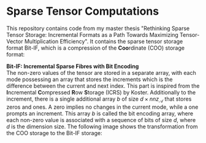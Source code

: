 # Sparse Tensor Computations

This repository contains code from my master thesis "Rethinking Sparse Tensor Storage: Incremental Formats as a Path Towards Maximizing Tensor-Vector Multiplication Efficiency". 
It contains the sparse tensor storage format Bit-IF, which is a compression of the **Coo**rdinate (COO) storage format:

**Bit-IF: Incremental Sparse Fibres with Bit Encoding**<br />
The non-zero values of the tensor are stored in a separate array, with each mode possessing an array that stores the increments which is the difference between the current and next index. This part is inspired from the **I**ncremental **C**ompressed **R**ow **S**torage (ICRS) by Koster. 
Additionally to the increment, there is a single additional array $b$ of size $d \times nnz_{\mathcal{A}}$ that stores zeros and ones. A zero implies no changes in the current mode, while a one prompts an increment. This array $b$ is called the bit encoding array, where each non-zero value is associated with a sequence of bits of size $d$, where $d$ is the dimension size. The following image shows the transformation from the COO storage to the Bit-IF storage:

